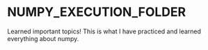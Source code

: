 # NUMPY_EXECUTION_FOLDER
Learned important topics!
This is what I have practiced and learned everything about numpy.
